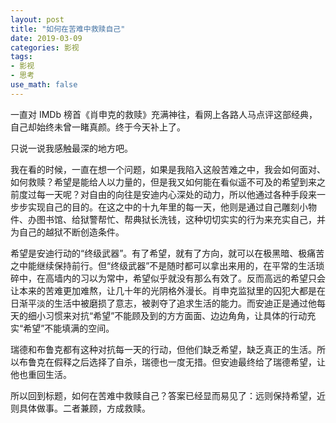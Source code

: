 ```yaml
---
layout: post
title: "如何在苦难中救赎自己"
date: 2019-03-09
categories: 影视
tags:  
- 影视
- 思考
use_math: false
---
```

一直对 IMDb 榜首《肖申克的救赎》充满神往，看网上各路人马点评这部经典，自己却始终未曾一睹真颜。终于今天补上了。

只说一说我感触最深的地方吧。

我在看的时候，一直在想一个问题，如果是我陷入这般苦难之中，我会如何面对、如何救赎？希望是能给人以力量的，但是我又如何能在看似遥不可及的希望到来之前度过每一天呢？对自由的向往是安迪内心深处的动力，所以他通过各种手段来一步步实现自己的目的。在这之中的十九年里的每一天，他则是通过自己雕刻小物件、办图书馆、给狱警帮忙、帮典狱长洗钱，这种切切实实的行为来充实自己，并为自己的越狱不断创造条件。

希望是安迪行动的“终级武器”。有了希望，就有了方向，就可以在极黑暗、极痛苦之中能继续保持前行。但“终级武器”不是随时都可以拿出来用的，在平常的生活琐碎中，在高墙内的习以为常中，希望似乎就没有那么有效了。反而高远的希望只会让本来的苦难更加难熬，让几十年的光阴格外漫长。肖申克监狱里的囚犯大都是在日渐平淡的生活中被磨损了意志，被剥夺了追求生活的能力。而安迪正是通过他每天的细小习惯来对抗“希望”不能顾及到的方方面面、边边角角，让具体的行动充实“希望”不能填满的空间。

瑞德和布鲁克都有这种对抗每一天的行动，但他们缺乏希望，缺乏真正的生活。所以布鲁克在假释之后选择了自杀，瑞德也一度无措。但安迪最终给了瑞德希望，让他也重回生活。

所以回到标题，如何在苦难中救赎自己？答案已经显而易见了：远则保持希望，近则具体做事。二者兼顾，方成救赎。